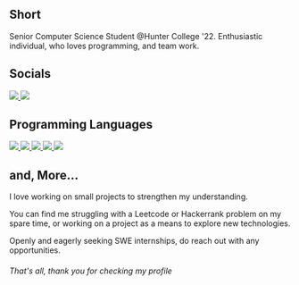 <h2> Short </h2>
<p> Senior Computer Science Student @Hunter College '22. Enthusiastic individual, who loves programming, and team work. </p>


<h2> Socials </h2>
<a href="https://www.linkedin.com/in/dario-arias-16b92a139/">
  <img src="https://img.shields.io/badge/LinkedIn-0077B5?style=for-the-badge&logo=linkedin&logoColor=white" />
</a>
<a href="https://twitter.com/Dario35731020">
  <img src="https://img.shields.io/badge/Twitter-1DA1F2?style=for-the-badge&logo=twitter&logoColor=white" />
</a>


<h2> Programming Languages </h2>
<a href="#">
  <img src="https://img.shields.io/badge/JavaScript-323330?style=for-the-badge&logo=javascript&logoColor=F7DF1E"/>
</a>
<a href="#">
  <img src="https://img.shields.io/badge/HTML5-E34F26?style=for-the-badge&logo=html5&logoColor=white"/>
</a>
<a href="#">
  <img src="https://img.shields.io/badge/Python-FFD43B?style=for-the-badge&logo=python&logoColor=blue"/>
</a>
<a href="#">
  <img src="https://img.shields.io/badge/Swift-FA7343?style=for-the-badge&logo=swift&logoColor=white"/>
</a>
<a href="#">
  <img src="https://img.shields.io/badge/C%2B%2B-00599C?style=for-the-badge&logo=c%2B%2B&logoColor=white"/>
</a>


<h2> and, More... </h2>
<p> I love working on small projects to strengthen my understanding. </p> 
<p> You can find me struggling with a Leetcode or Hackerrank problem on my spare time, or working on a project as a means to explore new technologies.</p>
<p> Openly and eagerly seeking SWE internships, do reach out with any opportunities. </p>


<h6> That's all, thank you for checking my profile</h6>

<!---
darioarias/darioarias is a ✨ special ✨ repository because its `README.md` (this file) appears on your GitHub profile.
You can click the Preview link to take a look at your changes.
--->
